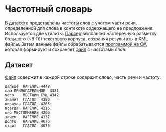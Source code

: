 # Частотный словарь

В датасете представлены частоты слов с учетом части речи, определенной для слова в
контексте содержащего ее предложения. Используется две утилиты. [Парсер](http://solarix.ru/parser.shtml) выполняет частеречную
разметку большого (~8 Гб) текстового корпуса, сохраняя результаты в XML файлы. Затем данные файлы
обрабатываются [программой на C#](https://github.com/Koziev/NLP_Datasets/tree/master/WordformFrequencies/Code), которая формирует и сохраняет
[файл](https://github.com/Koziev/NLP_Datasets/blob/master/WordformFrequencies/Data/term2freq.7z) с частотами слов.

## Датасет

[Файл](https://github.com/Koziev/NLP_Datasets/blob/master/WordformFrequencies/Data/term2freq.7z) содержит в каждой строке содержит слово, часть речи и частоту:

```
дальше	НАРЕЧИЕ	4448
сам	ПРИЛАГАТЕЛЬНОЕ	4381
чего	МЕСТОИМ_СУЩ	4342
значит	ГЛАГОЛ	4280
кивнула	ГЛАГОЛ	4265
всегда	НАРЕЧИЕ	4216
оно	МЕСТОИМЕНИЕ	4206
зачем	НАРЕЧИЕ	4137
долго	НАРЕЧИЕ	4076
стоит	ГЛАГОЛ	4075
```
